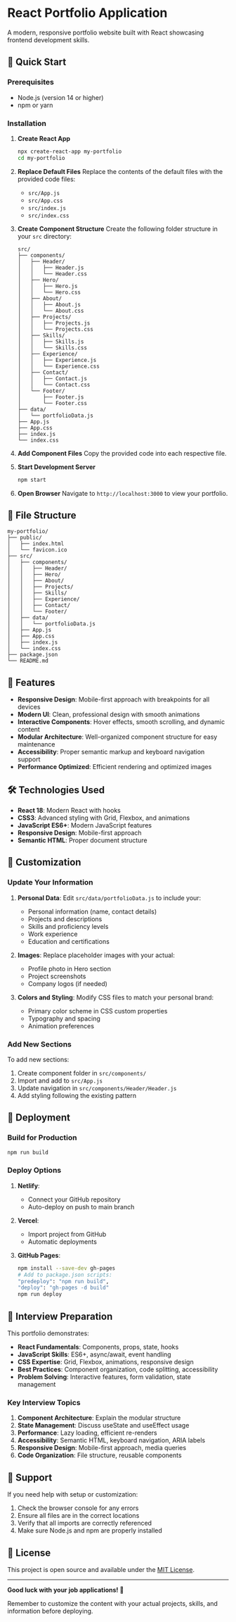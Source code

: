 # React Portfolio Application

A modern, responsive portfolio website built with React showcasing frontend development skills.

## 🚀 Quick Start

### Prerequisites
- Node.js (version 14 or higher)
- npm or yarn

### Installation

1. **Create React App**
   ```bash
   npx create-react-app my-portfolio
   cd my-portfolio
   ```

2. **Replace Default Files**
   Replace the contents of the default files with the provided code files:
   - `src/App.js`
   - `src/App.css`
   - `src/index.js`
   - `src/index.css`

3. **Create Component Structure**
   Create the following folder structure in your `src` directory:
   ```
   src/
   ├── components/
   │   ├── Header/
   │   │   ├── Header.js
   │   │   └── Header.css
   │   ├── Hero/
   │   │   ├── Hero.js
   │   │   └── Hero.css
   │   ├── About/
   │   │   ├── About.js
   │   │   └── About.css
   │   ├── Projects/
   │   │   ├── Projects.js
   │   │   └── Projects.css
   │   ├── Skills/
   │   │   ├── Skills.js
   │   │   └── Skills.css
   │   ├── Experience/
   │   │   ├── Experience.js
   │   │   └── Experience.css
   │   ├── Contact/
   │   │   ├── Contact.js
   │   │   └── Contact.css
   │   └── Footer/
   │       ├── Footer.js
   │       └── Footer.css
   ├── data/
   │   └── portfolioData.js
   ├── App.js
   ├── App.css
   ├── index.js
   └── index.css
   ```

4. **Add Component Files**
   Copy the provided code into each respective file.

5. **Start Development Server**
   ```bash
   npm start
   ```

6. **Open Browser**
   Navigate to `http://localhost:3000` to view your portfolio.

## 📁 File Structure

```
my-portfolio/
├── public/
│   ├── index.html
│   └── favicon.ico
├── src/
│   ├── components/
│   │   ├── Header/
│   │   ├── Hero/
│   │   ├── About/
│   │   ├── Projects/
│   │   ├── Skills/
│   │   ├── Experience/
│   │   ├── Contact/
│   │   └── Footer/
│   ├── data/
│   │   └── portfolioData.js
│   ├── App.js
│   ├── App.css
│   ├── index.js
│   └── index.css
├── package.json
└── README.md
```

## 🎨 Features

- **Responsive Design**: Mobile-first approach with breakpoints for all devices
- **Modern UI**: Clean, professional design with smooth animations
- **Interactive Components**: Hover effects, smooth scrolling, and dynamic content
- **Modular Architecture**: Well-organized component structure for easy maintenance
- **Accessibility**: Proper semantic markup and keyboard navigation support
- **Performance Optimized**: Efficient rendering and optimized images

## 🛠️ Technologies Used

- **React 18**: Modern React with hooks
- **CSS3**: Advanced styling with Grid, Flexbox, and animations
- **JavaScript ES6+**: Modern JavaScript features
- **Responsive Design**: Mobile-first approach
- **Semantic HTML**: Proper document structure

## 📝 Customization

### Update Your Information

1. **Personal Data**: Edit `src/data/portfolioData.js` to include your:
   - Personal information (name, contact details)
   - Projects and descriptions
   - Skills and proficiency levels
   - Work experience
   - Education and certifications

2. **Images**: Replace placeholder images with your actual:
   - Profile photo in Hero section
   - Project screenshots
   - Company logos (if needed)

3. **Colors and Styling**: Modify CSS files to match your personal brand:
   - Primary color scheme in CSS custom properties
   - Typography and spacing
   - Animation preferences

### Add New Sections

To add new sections:

1. Create component folder in `src/components/`
2. Import and add to `src/App.js`
3. Update navigation in `src/components/Header/Header.js`
4. Add styling following the existing pattern

## 🚀 Deployment

### Build for Production
```bash
npm run build
```

### Deploy Options

1. **Netlify**: 
   - Connect your GitHub repository
   - Auto-deploy on push to main branch

2. **Vercel**:
   - Import project from GitHub
   - Automatic deployments

3. **GitHub Pages**:
   ```bash
   npm install --save-dev gh-pages
   # Add to package.json scripts:
   "predeploy": "npm run build",
   "deploy": "gh-pages -d build"
   npm run deploy
   ```

## 🎯 Interview Preparation

This portfolio demonstrates:

- **React Fundamentals**: Components, props, state, hooks
- **JavaScript Skills**: ES6+, async/await, event handling
- **CSS Expertise**: Grid, Flexbox, animations, responsive design
- **Best Practices**: Component organization, code splitting, accessibility
- **Problem Solving**: Interactive features, form validation, state management

### Key Interview Topics

1. **Component Architecture**: Explain the modular structure
2. **State Management**: Discuss useState and useEffect usage
3. **Performance**: Lazy loading, efficient re-renders
4. **Accessibility**: Semantic HTML, keyboard navigation, ARIA labels
5. **Responsive Design**: Mobile-first approach, media queries
6. **Code Organization**: File structure, reusable components

## 📧 Support

If you need help with setup or customization:

1. Check the browser console for any errors
2. Ensure all files are in the correct locations
3. Verify that all imports are correctly referenced
4. Make sure Node.js and npm are properly installed

## 📄 License

This project is open source and available under the [MIT License](LICENSE).

---

**Good luck with your job applications! 🎉**

Remember to customize the content with your actual projects, skills, and information before deploying.

